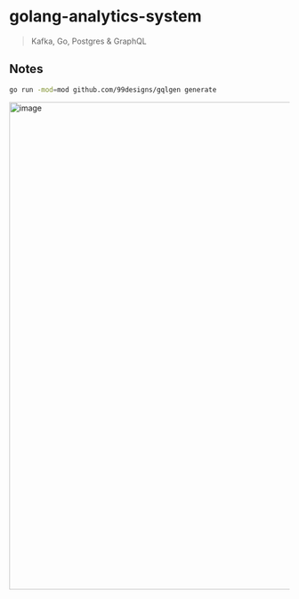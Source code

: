 # golang-analytics-system

> Kafka, Go, Postgres &amp; GraphQL 

## Notes

```bash
go run -mod=mod github.com/99designs/gqlgen generate
```

<img width="875" alt="image" src="https://user-images.githubusercontent.com/10555820/206857554-990ff34e-238d-4faf-a8b1-40681bd7a9e9.png">
